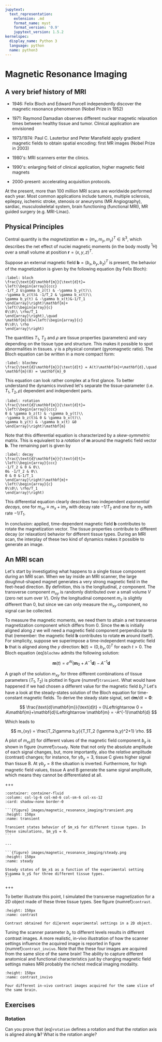 ```yaml
---
jupytext:
  text_representation:
    extension: .md
    format_name: myst
    format_version: '0.9'
    jupytext_version: 1.5.2
kernelspec:
  display_name: Python 3
  language: python
  name: python3
---
```


# Magnetic Resonance Imaging

## A very brief history of MRI

-   1946: Felix Bloch and Edward Purcell independently discover the
    magnetic resonance phenomenon (Nobel Prize in 1952)

-   1971: Raymond Damadian observes different nuclear magnetic
    relaxation times between healthy tissue and tumor. Clinical
    application are envisioned

-   1973/1974: Paul C. Lauterbur and Peter Mansfield apply gradient
    magnetic fields to obtain spatial encoding: first MR images (Nobel
    Prize in 2003)

-   1980's: MRI scanners enter the clinics.

-   1990's: enlarging field of clinical application, higher magnetic
    field magnets

-   2000-present: accelerating acquisition protocols.

At the present, more than 100 million MRI scans are worldwide performed
each year. Most common applications include tumors, multiple sclerosis,
epilepsy, ischemic stroke, stenosis or aneurysms (MR Angiography),
sardiac, musculoskeletal system, brain functioning (functional MRI), MR
guided surgery (e.g. MRI-Linac).

## Physical Principles

Central quantity is the *magnetization* $\mathbf{m} = (m_x ,m_y ,m_z)^T\in\mathbb{R}^3$, which describes the net effect of nuclei magnetic moments (in the body mostly $^1$H) over a small volume at position $\mathbf{r} = (x, y, z)^T$.

Suppose an external magnetic field $\mathbf{b}=(b_x,b_y,b_z)^T$ is present, the behavior of the magnetization is given by the following equation (by Felix Bloch): 

```{math}
:label: bloch
\frac{\text{d}\mathbf{m}}{\text{d}t}=
\left(\begin{array}{ccc}
-1/T_2 &\gamma b_z(t) & -\gamma b_y(t)\\
-\gamma b_z(t)& -1/T_2 & \gamma b_x(t)\\
\gamma b_y(t) & -\gamma b_x(t)&-1/T_1
\end{array}\right)\mathbf{m}+
\left(\begin{array}{c}
0\\0\\ \rho/T_1
\end{array}\right),\quad
\mathbf{m}(0)=\left(\begin{array}{c}
0\\0\\ \rho
\end{array}\right)
```

The quantities $T_1$, $T_2$ and $\rho$ are tissue
properties (parameters) and vary depending on the tissue type and
structure. This makes it possible to spot abnormalities in tissues.
$\gamma$ is a physical constant (gyromagnetic ratio).
The Bloch equation can be written in a more compact form:

```{math}
:label: blochmv
\frac{\text{d}\mathbf{m}}{\text{d}t} = A(t)\mathbf{m}+\mathbf{d},\quad \mathbf{m}(0) = \mathbf{m}_0
```

This equation can look rather complex at a first
glance. To better understand the dynamics involved let's separate the
tissue-parameter (i.e. $T_1,T_2,\rho$) dependent and independent parts.

```{math}
:label: rotation
\frac{\text{d}\mathbf{m}}{\text{d}t}=
\left(\begin{array}{ccc}
0 & \gamma b_z(t) & -\gamma b_y(t)\\
-\gamma b_z(t)& 0 & \gamma b_x(t)\\
\gamma b_y(t) & -\gamma b_x(t) &0
\end{array}\right)\mathbf{m}
```

Note that this differential equation is characterized
by a *skew-symmetric* matrix. This is equivalent to a *rotation* of
$\mathbf{m}$ around the magnetic field vector $\mathbf{b}$. The remaining part is given by

```{math}
:label: decay
\frac{\text{d}\mathbf{m}}{\text{d}t}=
\left(\begin{array}{ccc}
-1/T_2 & 0 & 0\\
0& -1/T_2 & 0\\
0 & 0 &-1/T_1
\end{array}\right)\mathbf{m}+
\left(\begin{array}{c}
0\\0\\ \rho/T_1
\end{array}\right)
```

This differential equation clearly describes two
independent *exponential decays*, one for
$m_{xy}\equiv m_x+\mathrm{i}m_y$ with decay rate $-1/T_2$ and one for
$m_z$ with rate $-1/T_1$.

In conclusion: applied, time-dependent magnetic field $\mathbf{b}$
contributes to rotate the magnetization vector. The tissue properties
contribute to different decay (or relaxation) behavior for different
tissue types. During an MRI scan, the interplay of these two kind of
dynamics makes it possible to generate an image.

## An MRI scan

Let's start by investigating what happens to a single tissue component
during an MRI scan. When we lay inside an MRI scanner, the large
doughnut-shaped magnet generates a very strong magnetic field in the
feet-head direction. By definition, this is the longitudinal, $z$
component. The transverse component $m_{xy}$ is randomly distributed
over a small volume $V$ (zero net sum over $V$). Only the longitudinal component $m_z$ is slightly different than 0, but since we can only measure the $m_{xy}$ component, no signal can be
collected.

To measure the magnetic moments, we need them to attain a net transverse
magnetization component which differs from 0. Since the $\mathbf{m}$ is
initially aligned along $z$ we will need a magnetic field component
perpendicular to that (remember: the magnetic field $\mathbf{b}$
contributes to rotate $\mathbf{m}$ around itself). For simplicity,
suppose we superimpose a time-independent magnetic field $\mathbf{b}$
that is aligned along the $y$ direction: $\mathbf{b}(t) = (0,b_y,0)^T$
for each $t>0$. The Bloch equation {eq}`blochmv`
admits the following solution:

$$\mathbf{m}(t) = e^{At}\left(\mathbf{m}_0+A^{-1}\mathbf{d} \right)-A^{-1}\mathbf{d}$$

A graph of the solution $m_{xy}$ for three different combinations of
tissue parameters $(T_1,T_2)$ is plotted in figure {numref}`transient`. What would have happened if we had chosen a different value for the magnetic field $b_y$? Let's have a look at the steady-states solution of the Bloch equation for time-constant magnetic fields. To derive the
steady state signal, set $\text{d}\mathbf{m}/\text{d}t = \mathbf{0}$:

$$
\frac{\text{d}\mathbf{m}}{\text{d}t} = 0\Leftrightarrow 0 = A\mathbf{m}+\mathbf{d}\Leftrightarrow \mathbf{m} = -A^{-1}\mathbf{d}
$$

Which leads to

$$
m_{xy} = \frac{T_2\gamma b_y}{T_1T_2 (\gamma b_y)^2+1} \rho.
$$ 

A plot of $m_{xy}(t)$ for different values of the magnetic field component
$b_y$ is shown in figure {numref}`steady`. Note that not only the absolute amplitude of each
signal changes, but, more importantly, also the *relative* amplitude
(contrast) changes; for instance, for $\gamma b_y=3$, tissue C gives
higher signal than tissue B. At $\gamma b_y=8$ the situation is
inverted. Furthermore, for high magnetic field values, tissue A and B
generate the same signal amplitude, which means they cannot be
differentiated at all.

+++
````{panels}
:container: container-fluid
:column: col-lg-6 col-md-6 col-sm-6 col-xs-12
:card: shadow-none border-0

```{figure} images/magnetic_resonance_imaging/transient.png
:height: 150px
:name: transient

Transient states behavior of $m_x$ for different tissue types. In these simulations, $m_y$ = 0.
```

---

```{figure} images/magnetic_resonance_imaging/steady.png
:height: 150px
:name: steady

Steady states of $m_x$ as a function of the experimental setting $\gamma b_y$ for three different tissue types.
```

````
+++

To better illustrate this point, I simulated the transverse
magnetization for a 2D object made of these three tissue types. See figure {numref}`contrast`.

```{figure} images/magnetic_resonance_imaging/contrast.png
:height: 150px
:name: contrast

Contrast obtained for dierent experimental settings in a 2D object.
```

Tuning the scanner parameter $b_y$ to different levels results in
different contrast images. A more realistic, in-vivo illustration of how
the scanner settings influence the acquired image is reported in figure
{numref}`contrast_invivo`. Note that the these four images are
acquired from the same slice of the same brain! The ability to capture
different anatomical and functional characteristics just by changing
magnetic field settings makes MRI probably the richest medical imaging
modality.

```{figure} images/magnetic_resonance_imaging/contrast_invivo.png
:height: 150px
:name: contrast_invivo

Four different in-vivo contrast images acquired for the same slice of the same brain.
```

## Exercises 

### Rotation
Can you prove that {eq}`rotation` defines a rotation and that the
rotation axis is aligned along $\mathbf{b}$? What is the rotation
angle?
